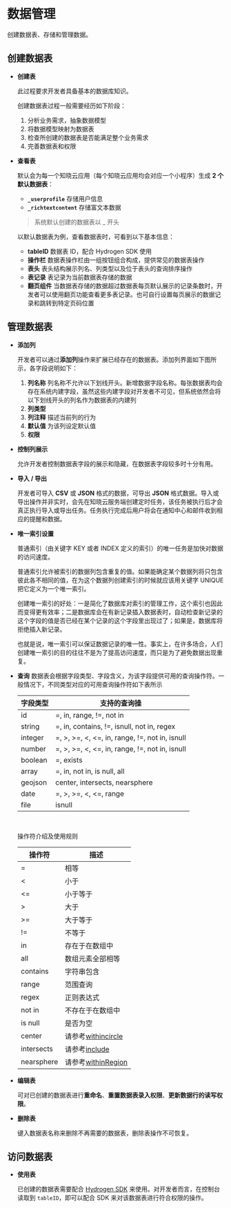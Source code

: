 # 数据管理

创建数据表、存储和管理数据。

## 创建数据表
* **创建表**

  此过程要求开发者具备基本的数据库知识。

  创建数据表过程一般需要经历如下阶段：

  1. 分析业务需求，抽象数据模型
  2. 将数据模型映射为数据表
  3. 检查所创建的数据表是否能满足整个业务需求
  4. 完善数据表和权限

* **查看表**

  默认会为每一个知晓云应用（每个知晓云应用均会对应一个小程序）生成 **2 个默认数据表**：

  * **`_userprofile`** 存储用户信息
  * **`_richtextcontent`** 存储富文本数据

  >系统默认创建的数据表以 _ 开头

  以默认数据表为例，查看数据表时，可看到以下基本信息：

  * **tableID** 数据表 ID，配合 Hydrogen SDK 使用
  * **操作栏** 数据表操作栏由一组按钮组合构成，提供常见的数据表操作
  * **表头** 表头结构展示列名、列类型以及位于表头的查询排序操作
  * **表记录** 表记录为当前数据表存储的数据
  * **翻页组件** 当数据表存储的数据超过数据表每页默认展示的记录条数时，开发者可以使用翻页功能查看更多表记录。也可自行设置每页展示的数据记录和跳转到特定页码位置

## 管理数据表
* **添加列**

  开发者可以通过**添加列**操作来扩展已经存在的数据表。添加列界面如下图所示，各字段说明如下：

  1. **列名称** 列名称不允许以下划线开头。新增数据字段名称。每张数据表均会存在系统内建字段，虽然这些内建字段对开发者不可见，但系统依然会将以下划线开头的列名作为数据表的内建列
  2. **列类型**
  3. **列注释** 描述当前列的行为
  4. **默认值** 为该列设定默认值
  5. **权限**

* **控制列展示**

  允许开发者控制数据表字段的展示和隐藏，在数据表字段较多时十分有用。

* **导入 / 导出**

  开发者可导入 **CSV** 或 **JSON** 格式的数据，可导出 **JSON** 格式数据。导入或导出操作并非实时，会先在知晓云服务端创建定时任务，该任务被执行后才会真正执行导入或导出任务。任务执行完成后用户将会在通知中心和邮件收到相应的提醒和数据。

* **唯一索引设置**

  普通索引（由关键字 KEY 或者 INDEX 定义的索引）的唯一任务是加快对数据的访问速度。

  普通索引允许被索引的数据列包含重复的值。如果能确定某个数据列将只包含彼此各不相同的值，在为这个数据列创建索引的时候就应该用关键字 UNIQUE 把它定义为一个唯一索引。

  创建唯一索引的好处：一是简化了数据库对索引的管理工作，这个索引也因此而变得更有效率；二是数据库会在有新记录插入数据表时，自动检查新记录的这个字段的值是否已经在某个记录的这个字段里出现过了；如果是，数据库将拒绝插入新记录。

  也就是说，唯一索引可以保证数据记录的唯一性。事实上，在许多场合，人们创建唯一索引的目的往往不是为了提高访问速度，而只是为了避免数据出现重复。

* **查询**
  数据表会根据字段类型、字段含义，为该字段提供可用的查询操作符。一般情况下，不同类型对应的可用查询操作符如下表所示


  | 字段类型 | 支持的查询操 |
  | ------- | ------ |
  | id      | =, in, range, !=, not in      |
  | string  | =, in, contains, !=, isnull, not in, regex       |
  | integer | =, >, >=, <, <=, in, range, !=, not in, isnull       |
  | number  | =, >, >=, <, <=, in, range, !=, not in, isnull       |
  | boolean | =, exists                               |
  | array   | =, in, not in, is null, all                              |
  | geojson | center, intersects, nearsphere       |
  | date    | =, >, >=, <, <=, range       |
  | file    | isnull    |

  ​

  操作符介绍及使用规则


  | 操作符       | 描述 |
  | --------- | ------- |
  | =       |    相等     |
  | <       |    小于    |
  | <=      |    小于等于   |
  | >       |    大于    |
  | >=      |    大于等于     |
  | !=      |    不等于     |
  | in      |    存在于在数组中     |
  | all     |    数组元素全部相等  |
  | contains|    字符串包含   |
  | range   |    范围查询     |
  | regex    |    正则表达式 |
  | not in  |    不存在于在数组中    |
  | is null |    是否为空     |
  | center  |    请参考[withincircle](../js-sdk/schema/geo.md)  |
  | intersects |  请参考[include](../js-sdk/schema/geo.md)         |
  | nearsphere |  请参考[withinRegion](../js-sdk/schema/geo.md)       |


* **编辑表**

  可对已创建的数据表进行**重命名**、**重置数据表录入权限**、**更新数据行的读写权限**。

* **删除表**

  键入数据表名称来删除不再需要的数据表，删除表操作不可恢复。

## 访问数据表
* **使用表**

  已创建的数据表需要配合 [Hydrogen SDK](https://dl.ifanr.cn/hydrogen/sdk/sdk-latest.zip) 来使用。对开发者而言，在控制台读取到 ``tableID``，即可以配合 SDK 来对该数据表进行符合权限的操作。
